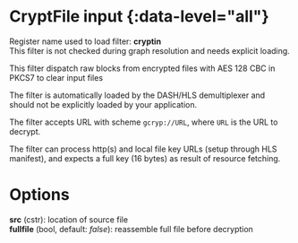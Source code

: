 <!-- automatically generated - do not edit, patch gpac/applications/gpac/gpac.c -->

# CryptFile input  {:data-level="all"}  
  
Register name used to load filter: __cryptin__  
This filter is not checked during graph resolution and needs explicit loading.  
  
This filter dispatch raw blocks from encrypted files with AES 128 CBC in PKCS7 to clear input files  
  
The filter is automatically loaded by the DASH/HLS demultiplexer and should not be explicitly loaded by your application.  
  
The filter accepts URL with scheme `gcryp://URL`, where `URL` is the URL to decrypt.  
  
The filter can process http(s) and local file key URLs (setup through HLS manifest), and expects a full key (16 bytes) as result of resource fetching.  
  

# Options    
  
<a id="src">__src__</a> (cstr): location of source file  
<a id="fullfile">__fullfile__</a> (bool, default: _false_): reassemble full file before decryption  
  
